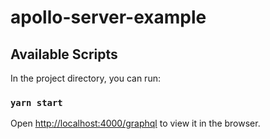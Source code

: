 # apollo-server-example

## Available Scripts

In the project directory, you can run:

### `yarn start`

Open [http://localhost:4000/graphql](http://localhost:4000/graphql) to view it in the browser.